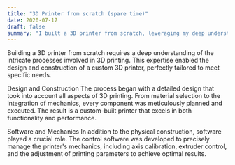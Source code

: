 ```yaml
---
title: "3D Printer from scratch (spare time)"
date: 2020-07-17
draft: false
summary: "I built a 3D printer from scratch, leveraging my deep understanding of 3D printing processes to design a custom device with precise software and mechanical integration."
---
```


Building a 3D printer from scratch requires a deep understanding of the intricate processes involved in 3D printing. This expertise enabled the design and construction of a custom 3D printer, perfectly tailored to meet specific needs.

Design and Construction
The process began with a detailed design that took into account all aspects of 3D printing. From material selection to the integration of mechanics, every component was meticulously planned and executed. The result is a custom-built printer that excels in both functionality and performance.

Software and Mechanics
In addition to the physical construction, software played a crucial role. The control software was developed to precisely manage the printer's mechanics, including axis calibration, extruder control, and the adjustment of printing parameters to achieve optimal results.